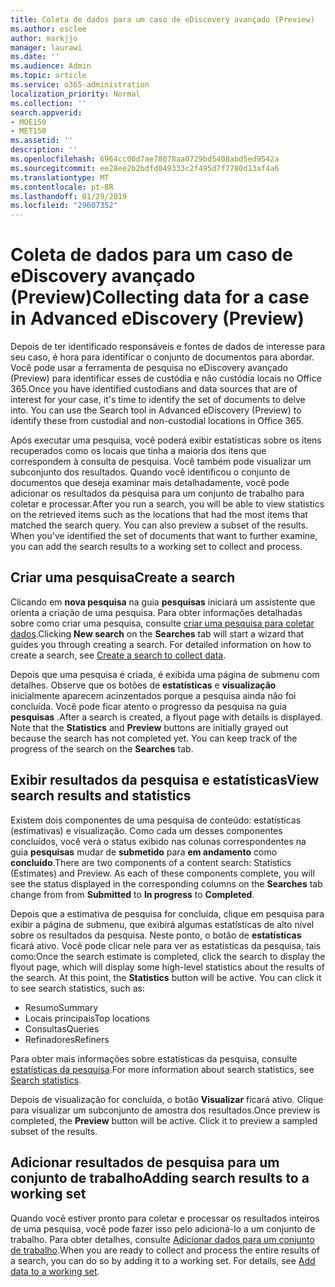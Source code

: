 ```yaml
---
title: Coleta de dados para um caso de eDiscovery avançado (Preview)
ms.author: esclee
author: markjjo
manager: laurawi
ms.date: ''
ms.audience: Admin
ms.topic: article
ms.service: o365-administration
localization_priority: Normal
ms.collection: ''
search.appverid:
- MOE150
- MET150
ms.assetid: ''
description: ''
ms.openlocfilehash: 6964cc00d7ae78078aa0729bd5408abd5ed9542a
ms.sourcegitcommit: ee28ee2b2bdfd049333c2f495d7f7780d13af4a6
ms.translationtype: MT
ms.contentlocale: pt-BR
ms.lasthandoff: 01/29/2019
ms.locfileid: "29607352"
---
```

# <a name="collecting-data-for-a-case-in-advanced-ediscovery-preview"></a><span data-ttu-id="4f152-102">Coleta de dados para um caso de eDiscovery avançado (Preview)</span><span class="sxs-lookup"><span data-stu-id="4f152-102">Collecting data for a case in Advanced eDiscovery (Preview)</span></span>

<span data-ttu-id="4f152-p101">Depois de ter identificado responsáveis e fontes de dados de interesse para seu caso, é hora para identificar o conjunto de documentos para abordar. Você pode usar a ferramenta de pesquisa no eDiscovery avançado (Preview) para identificar esses de custódia e não custódia locais no Office 365.</span><span class="sxs-lookup"><span data-stu-id="4f152-p101">Once you have identified custodians and data sources that are of interest for your case, it's time to identify the set of documents to delve into. You can use the Search tool in Advanced eDiscovery (Preview) to identify these from custodial and non-custodial locations in Office 365.</span></span>

<span data-ttu-id="4f152-p102">Após executar uma pesquisa, você poderá exibir estatísticas sobre os itens recuperados como os locais que tinha a maioria dos itens que correspondem à consulta de pesquisa. Você também pode visualizar um subconjunto dos resultados. Quando você identificou o conjunto de documentos que deseja examinar mais detalhadamente, você pode adicionar os resultados da pesquisa para um conjunto de trabalho para coletar e processar.</span><span class="sxs-lookup"><span data-stu-id="4f152-p102">After you run a search, you will be able to view statistics on the retrieved items such as the locations that had the most items that matched the search query. You can also preview a subset of the results. When you've identified the set of documents that want to further examine, you can add the search results to a working set to collect and process.</span></span>

## <a name="create-a-search"></a><span data-ttu-id="4f152-108">Criar uma pesquisa</span><span class="sxs-lookup"><span data-stu-id="4f152-108">Create a search</span></span>

<span data-ttu-id="4f152-p103">Clicando em **nova pesquisa** na guia **pesquisas** iniciará um assistente que orienta a criação de uma pesquisa. Para obter informações detalhadas sobre como criar uma pesquisa, consulte [criar uma pesquisa para coletar dados](create-search-to-collect-data.md).</span><span class="sxs-lookup"><span data-stu-id="4f152-p103">Clicking **New search** on the **Searches** tab will start a wizard that guides you through creating a search. For detailed information on how to create a search, see [Create a search to collect data](create-search-to-collect-data.md).</span></span>

<span data-ttu-id="4f152-p104">Depois que uma pesquisa é criada, é exibida uma página de submenu com detalhes. Observe que os botões de **estatísticas** e **visualização** inicialmente aparecem acinzentados porque a pesquisa ainda não foi concluída. Você pode ficar atento o progresso da pesquisa na guia **pesquisas** .</span><span class="sxs-lookup"><span data-stu-id="4f152-p104">After a search is created, a flyout page with details is displayed. Note that the **Statistics** and **Preview** buttons are initially grayed out because the search has not completed yet. You can keep track of the progress of the search on the **Searches** tab.</span></span>

## <a name="view-search-results-and-statistics"></a><span data-ttu-id="4f152-114">Exibir resultados da pesquisa e estatísticas</span><span class="sxs-lookup"><span data-stu-id="4f152-114">View search results and statistics</span></span>
<span data-ttu-id="4f152-p105">Existem dois componentes de uma pesquisa de conteúdo: estatísticas (estimativas) e visualização. Como cada um desses componentes concluídos, você verá o status exibido nas colunas correspondentes na guia **pesquisas** mudar de **submetido** para **em andamento** como **concluído**.</span><span class="sxs-lookup"><span data-stu-id="4f152-p105">There are two components of a content search: Statistics (Estimates) and Preview. As each of these components complete, you will see the status displayed in the corresponding columns on the **Searches** tab change from from **Submitted** to **In progress** to **Completed**.</span></span>

<span data-ttu-id="4f152-p106">Depois que a estimativa de pesquisa for concluída, clique em pesquisa para exibir a página de submenu, que exibirá algumas estatísticas de alto nível sobre os resultados da pesquisa. Neste ponto, o botão de **estatísticas** ficará ativo. Você pode clicar nele para ver as estatísticas da pesquisa, tais como:</span><span class="sxs-lookup"><span data-stu-id="4f152-p106">Once the search estimate is completed, click the search to display the flyout page, which will display some high-level statistics about the results of the search. At this point, the **Statistics** button will be active. You can click it to see search statistics, such as:</span></span>

- <span data-ttu-id="4f152-120">Resumo</span><span class="sxs-lookup"><span data-stu-id="4f152-120">Summary</span></span>
- <span data-ttu-id="4f152-121">Locais principais</span><span class="sxs-lookup"><span data-stu-id="4f152-121">Top locations</span></span>
- <span data-ttu-id="4f152-122">Consultas</span><span class="sxs-lookup"><span data-stu-id="4f152-122">Queries</span></span>
- <span data-ttu-id="4f152-123">Refinadores</span><span class="sxs-lookup"><span data-stu-id="4f152-123">Refiners</span></span>

<span data-ttu-id="4f152-124">Para obter mais informações sobre estatísticas da pesquisa, consulte [estatísticas da pesquisa](search-statistics.md).</span><span class="sxs-lookup"><span data-stu-id="4f152-124">For more information about search statistics, see [Search statistics](search-statistics.md).</span></span>

<span data-ttu-id="4f152-p107">Depois de visualização for concluída, o botão **Visualizar** ficará ativo. Clique para visualizar um subconjunto de amostra dos resultados.</span><span class="sxs-lookup"><span data-stu-id="4f152-p107">Once preview is completed, the **Preview** button will be active. Click it to preview a sampled subset of the results.</span></span>

## <a name="adding-search-results-to-a-working-set"></a><span data-ttu-id="4f152-127">Adicionar resultados de pesquisa para um conjunto de trabalho</span><span class="sxs-lookup"><span data-stu-id="4f152-127">Adding search results to a working set</span></span>

<span data-ttu-id="4f152-p108">Quando você estiver pronto para coletar e processar os resultados inteiros de uma pesquisa, você pode fazer isso pelo adicioná-lo a um conjunto de trabalho. Para obter detalhes, consulte [Adicionar dados para um conjunto de trabalho](add-data-to-working-set.md).</span><span class="sxs-lookup"><span data-stu-id="4f152-p108">When you are ready to collect and process the entire results of a search, you can do so by adding it to a working set. For details, see [Add data to a working set](add-data-to-working-set.md).</span></span> 